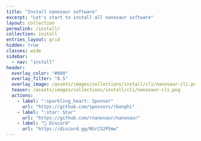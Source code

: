 ```yaml
---
title: "Install nanosaur software"
excerpt: "Let's start to install all nanosaur software"
layout: collection
permalink: /install/
collection: install
entries_layout: grid
hidden: true
classes: wide
sidebar:
  - nav: "install"
header:
  overlay_color: "#000"
  overlay_filter: "0.5"
  overlay_image: /assets/images/collections/install/cli/nanosaur-cli.png
  teaser: /assets/images/collections/install/cli/nanosaur-cli.png
  actions:
    - label: ":sparkling_heart: Sponsor"
      url: "https://github.com/sponsors/rbonghi"
    - label: ":star: Star"
      url: "https://github.com/rnanosaur/nanosaur"
    - label: "🤖 Discord"
      url: "https://discord.gg/NSrC52P5mw"
---
```

